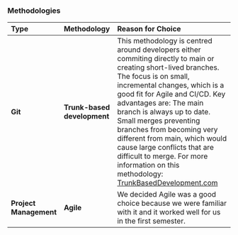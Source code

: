 ### Methodologies

| Type | Methodology | Reason for Choice |
| :--- | :--- | :--- |
| **Git** | **Trunk-based development** | This methodology is centred around developers either commiting directly to main or creating short-lived branches. The focus is on small, incremental changes, which is a good fit for Agile and CI/CD. Key advantages are: The main branch is always up to date. Small merges preventing branches from becoming very different from main, which would cause large conflicts that are difficult to merge. For more information on this methodology: [TrunkBasedDevelopment.com](https://trunkbaseddevelopment.com) |
| **Project Management** | **Agile** | We decided Agile was a good choice because we were familiar with it and it worked well for us in the first semester. |